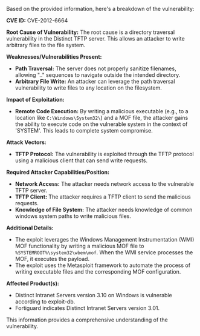 Based on the provided information, here's a breakdown of the vulnerability:

**CVE ID:** CVE-2012-6664

**Root Cause of Vulnerability:**
The root cause is a directory traversal vulnerability in the Distinct TFTP server. This allows an attacker to write arbitrary files to the file system.

**Weaknesses/Vulnerabilities Present:**
- **Path Traversal:** The server does not properly sanitize filenames, allowing ".." sequences to navigate outside the intended directory.
- **Arbitrary File Write:** An attacker can leverage the path traversal vulnerability to write files to any location on the filesystem.

**Impact of Exploitation:**
- **Remote Code Execution:** By writing a malicious executable (e.g., to a location like `C:\Windows\System32\`) and a MOF file, the attacker gains the ability to execute code on the vulnerable system in the context of 'SYSTEM'. This leads to complete system compromise.

**Attack Vectors:**
- **TFTP Protocol:** The vulnerability is exploited through the TFTP protocol using a malicious client that can send write requests.

**Required Attacker Capabilities/Position:**
- **Network Access:** The attacker needs network access to the vulnerable TFTP server.
- **TFTP Client:** The attacker requires a TFTP client to send the malicious requests.
- **Knowledge of File System:** The attacker needs knowledge of common windows system paths to write malicious files.

**Additional Details:**
- The exploit leverages the Windows Management Instrumentation (WMI) MOF functionality by writing a malicious MOF file to `%SYSTEMROOT%\system32\wbem\mof`. When the WMI service processes the MOF, it executes the payload.
- The exploit uses the Metasploit framework to automate the process of writing executable files and the corresponding MOF configuration.

**Affected Product(s):**
- Distinct Intranet Servers version 3.10 on Windows is vulnerable according to exploit-db.
- Fortiguard indicates Distinct Intranet Servers version 3.01.

This information provides a comprehensive understanding of the vulnerability.